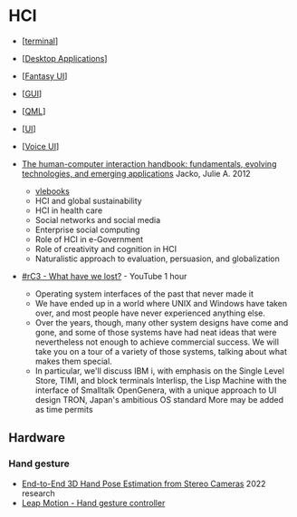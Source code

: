 HCI
===

* [[terminal]]
* [[Desktop Applications]]
* [[Fantasy UI]]
* [[GUI]]
* [[QML]]
* [[UI]]
* [[Voice UI]]

* [The human-computer interaction handbook: fundamentals, evolving technologies, and emerging applications]() Jacko, Julie A. 2012
    * [vlebooks](https://www.vlebooks.com/Vleweb/Product/Index/78295)
    * HCI and global sustainability
    * HCI in health care
    * Social networks and social media
    * Enterprise social computing
    * Role of HCI in e-Government
    * Role of creativity and cognition in HCI
    * Naturalistic approach to evaluation, persuasion, and globalization

* [#rC3 - What have we lost?](https://www.youtube.com/watch?v=7RNbIEJvjUA) - YouTube 1 hour
    * Operating system interfaces of the past that never made it
    * We have ended up in a world where UNIX and Windows have taken over, and most people have never experienced anything else. 
    * Over the years, though, many other system designs have come and gone, and some of those systems have had neat ideas that were nevertheless not enough to achieve commercial success. We will take you on a tour of a variety of those systems, talking about what makes them special.
    * In particular, we'll discuss IBM i, with emphasis on the Single Level Store, TIMI, and block terminals Interlisp, the Lisp Machine with the interface of Smalltalk OpenGenera, with a unique approach to UI design TRON, Japan's ambitious OS standard  More may be added as time permits

Hardware
--------

### Hand gesture
* [End-to-End 3D Hand Pose Estimation from Stereo Cameras](https://arxiv.org/abs/2206.01384) 2022 research
* [Leap Motion - Hand gesture controller](https://www.ultraleap.com/tracking/)


[//begin]: # "Autogenerated link references for markdown compatibility"
[terminal]: terminal.md "Terminal"
[Desktop Applications]: desktop-applications.md "Desktop Applications"
[Fantasy UI]: fantasy-ui.md "Fantasy UI"
[GUI]: GUI.md "Graphical User Interfaces"
[QML]: qml.md "QML"
[UI]: UI.md "UI - User Interfaces"
[Voice UI]: voice-ui.md "Voice UI"
[//end]: # "Autogenerated link references"